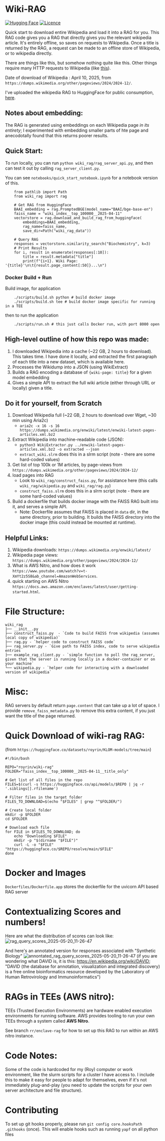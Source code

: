 # Wiki-RAG

[![Hugging Face](https://img.shields.io/badge/%F0%9F%A4%97%20Hugging%20Face-Dataset-yellow?style=for-the-badge)](https://huggingface.co/datasets/royrin/wiki-rag/tree/main) [![Licence](https://img.shields.io/badge/MIT_License-lightgreen?style=for-the-badge)](./LICENSE)

Quick start to download entire Wikipedia and load it into a RAG for you. This RAG code gives you a RAG that directly gives you the relevant wikipedia article. It's entirely offline, so saves on requests to Wikipedia. Once a title is returned by the RAG, a request can be made to an offline store of Wikipedia, or to wikipedia directly.

There are things like this, but somehow nothing quite like this. Other things require many HTTP requests to Wikipedia (like [this](https://llamahub.ai/l/readers/llama-index-readers-wikipedia?from=)).

Date of download of Wikipedia : April 10, 2025, from `https://dumps.wikimedia.org/other/pageviews/2024/2024-12/`.

I've uploaded the wikipedia RAG to HuggingFace for public consumption, [here](https://huggingface.co/royrin/wiki-rag/tree/main). 


## Notes about embedding:
The RAG is generated using embeddings on each Wikipedia page *in its entirety*; I experimented with embedding smaller parts of hte page and anecodotally found that this returns poorer results. 

## Quick Start:
To run locally, you can run `python wiki_rag/rag_server_api.py`, and then can test it out by calling `rag_server_client.py`.

You can see `notebooks/quick_start_notebook.ipynb` for a notebook version of this.

```
    from pathlib import Path
    from wiki_rag import rag

    # Get RAG from HuggingFace
    BAAI_embedding = rag.PromptedBGE(model_name="BAAI/bge-base-en") 
    faiss_name = "wiki_index__top_100000__2025-04-11"
    vectorstore = rag.download_and_build_rag_from_huggingface(
        embeddings=BAAI_embedding,
        rag_name=faiss_name,
        save_dir=Path("wiki_rag_data"))

    # Query RAG
    responses = vectorstore.similarity_search("Biochemistry", k=3)
    # Print Results
    for i, result in enumerate(responses[:10]):
        title = result.metadata["title"]
        print(f"{i+1}. Wiki Page: '{title}'\n\t{result.page_content[:50]}...\n")
```

### Docker Build + Run
Build image, for application
```
    ./scripts/build.sh python # build docker image 
    ./scripts/build.sh tee # build docker image specific for running in a TEE 
```

then to run the application
```
    ./scripts/run.sh # this just calls Docker run, with port 8000 open
```



## High-level outline of how this repo was made:

1. I downloaded Wikipedia into a cache (~22 GB, 2 hours to download). This takes time. I have done it locally, and extracted the first paragraph of each title into a new dataset, which is available here. 
2. Processes the Wikidump into a JSON (using WikiExtract)
3. Builds a RAG encoding a database of `{wiki-page: title}` for a given model embedding
4. Gives a simple API to extract the full wiki article (either through URL or locally) given a title.


## Do it for yourself, from Scratch
1. Download Wikipedia full (~22 GB, 2 hours to download over Wget, ~30 min using Aria2c)
    * `aria2c -x 16 -s 16 https://dumps.wikimedia.org/enwiki/latest/enwiki-latest-pages-articles.xml.bz2`
2. Extract Wikipedia into machine-readable code (JSON):
    * `python3 WikiExtractor.py ../enwiki-latest-pages-articles.xml.bz2 -o extracted --json`
    * `extract_wiki.slrm` does this in a slrm script (note - there are some hard-coded values)
3. Get list of top 100k or 1M articles, by page-views from
    `https://dumps.wikimedia.org/other/pageviews/2024/2024-12/`
4. load pages into RAG
    * Look to `wiki_rag/construct_faiss.py`, for assistance here (this calls `wiki_rag/wikipedia.py` and `wiki_rag/rag.py`)
    * `construct_faiss.slrm` does this in a slrm script (note - there are some hard-coded values)
5. Build a dockerfile that builds docker image with the FAISS RAG built into it, and serves a simple API.
    * Note: Dockerfile assumes that FAISS is placed in `data` dir, in the same directory, prior to building. It builds the FAISS directory into the docker image (this could instead be mounted at runtime).


## Helpful Links:
1. Wikipedia downloads: `https://dumps.wikimedia.org/enwiki/latest/`
2. Wikipedia page views: `https://dumps.wikimedia.org/other/pageviews/2024/2024-12/`
3. What is AWS Nitro, and how does it work `https://www.youtube.com/watch?v=t-XmYt2z5S8&ab_channel=AmazonWebServices`.
4. quick starting on AWS Nitro `https://docs.aws.amazon.com/enclaves/latest/user/getting-started.html`.


# File Structure:
```
wiki_rag
├── __init__.py
├── construct_faiss.py  - `Code to build FAISS from wikipedia (assumes local copy of wikipedia)`
├── rag.py - `helper code to construct FAISS code`
├── rag_server.py - `Give path to FAISS index, code to serve wikipedia entries 
├── example_rag_client.py - `simple function to poll the rag_server, given that the server is running locally in a docker-container or on your machine`
└── wikipedia.py - `helper code for interacting with a downloaded version of wikipedia`
```


# Misc:

RAG servers by default return `page.content` that can take up a lot of space. I provide `remove_faiss_metadata.py` to remove this extra content, if you just want the title of the page returned.



# Quick Download of wiki-rag RAG:
(from `https://huggingface.co/datasets/royrin/KLOM-models/tree/main`)
```
#!/bin/bash

REPO="royrin/wiki-rag"
FOLDER="faiss_index__top_100000__2025-04-11__title_only"

# Get list of all files in the repo
FILES=$(curl -s https://huggingface.co/api/models/$REPO | jq -r '.siblings[].rfilename')

# Filter files in the target folder
FILES_TO_DOWNLOAD=$(echo "$FILES" | grep "^$FOLDER/")

# Create local folder
mkdir -p $FOLDER
cd $FOLDER

# Download each file
for FILE in $FILES_TO_DOWNLOAD; do
    echo "Downloading $FILE"
    mkdir -p "$(dirname "$FILE")"
    curl -L -o "$FILE" "https://huggingface.co/$REPO/resolve/main/$FILE"
done

```

# Docker and Images
`Dockerfiles/Dockerfile.app` stores the dockerfile for the uvicorn API based RAG server


# Contextualizing Scores and numbers!

Here are what the distribution of scores can look like:
![rag_query_scores_2025-05-20_11-26-47](https://github.com/user-attachments/assets/f4cbc95c-2c14-4825-ab38-9143c3f4ef0b)

And here's an annotated version for responses associated with "Synthetic Biology"
![annontated_rag_query_scores_2025-05-20_11-26-47](https://github.com/user-attachments/assets/bdf7ba67-48ee-4a4f-af61-45e9b12fabc4)
(if you are wondering what DAVID is, it is this: https://en.wikipedia.org/wiki/DAVID; "DAVID (the database for annotation, visualization and integrated discovery) is a free online bioinformatics resource developed by the Laboratory of Human Retrovirology and Immunoinformatics")

# RAGs in TEEs (AWS nitro):
TEEs (Trusted Execution Environments) are hardware enabled execution environments for running software. AWS provides tooling to run your own TEEs through a system called **AWS Nitro**.

See branch `rr/enclave-rag` for how to set up this RAG to run within an AWS nitro instance.


# Code Notes:

Some of the code is hardcoded for my (Roy) computer or work environment, like the slurm scripts for a cluster I have access to. I include this to make it easy for people to adapt for themselves, even if it's not immediately plug-and-play (you need to update the scripts for your own server architecture and file structure).

# Contributing

To set up git hooks properly, please run
`git config core.hooksPath .githooks`
(once). This will enable hooks such as running `yapf` on all python files
